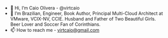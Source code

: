 - 👋 Hi, I’m Caio Olivera - @virtcaio
- 👀 I’m Brazilian, Engineer, Book Author, Principal Multi-Cloud Architect at VMware, VCIX-NV, CCIE. Husband and Father of Two Beautiful Girls. Beer Lover and Soccer Fan of Corinthians. 
- 📫 How to reach me - virtcaio@gmail.com
<!---
virtcaio/virtcaio is a ✨ special ✨ repository because its `README.md` (this file) appears on your GitHub profile.
You can click the Preview link to take a look at your changes.
--->
